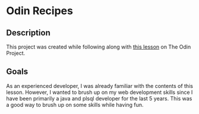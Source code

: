 # Odin Recipes

## Description
This project was created while following along with [this lesson](https://www.theodinproject.com/lessons/foundations-recipes) on The Odin Project.

## Goals
As an experienced developer, I was already familiar with the contents of this lesson. However, I wanted to brush up on my web development skills since I have been primarily a java and plsql developer for the last 5 years. This was a good way to brush up on some skills while having fun.
